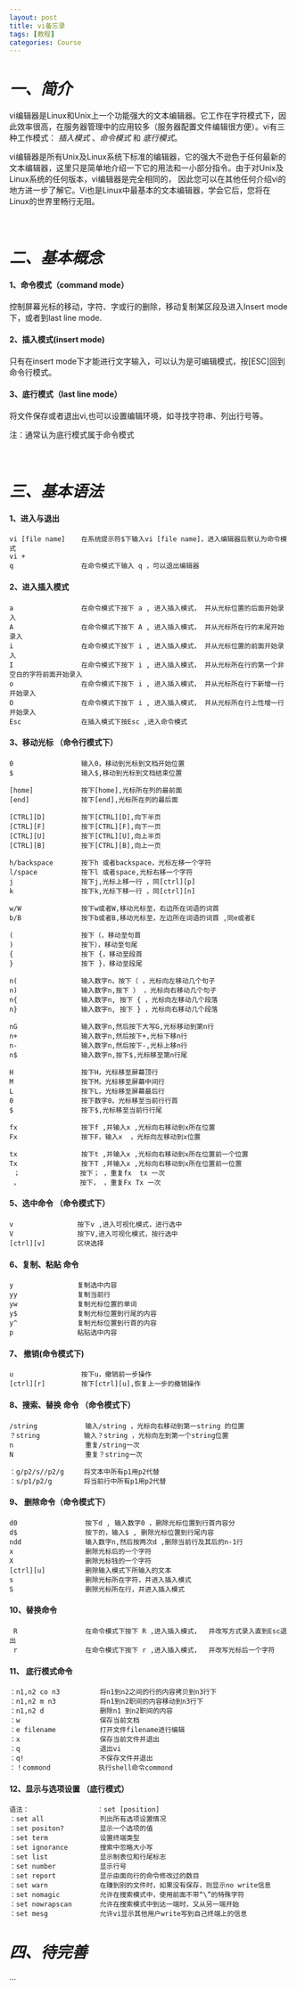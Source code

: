```yaml
---
layout: post
title: vi备忘录
tags: [教程]
categories: Course
---
```

# *一、简介* 
vi编辑器是Linux和Unix上一个功能强大的文本编辑器。它工作在字符模式下，因此效率很高，在服务器管理中的应用较多（服务器配置文件编辑很方便）。vi有三种工作模式： *插入模式* 、*命令模式* 和 *底行模式*。

vi编辑器是所有Unix及Linux系统下标准的编辑器，它的强大不逊色于任何最新的文本编辑器，这里只是简单地介绍一下它的用法和一小部分指令。由于对Unix及Linux系统的任何版本，vi编辑器是完全相同的， 因此您可以在其他任何介绍vi的地方进一步了解它。Vi也是Linux中最基本的文本编辑器，学会它后，您将在Linux的世界里畅行无阻。
  
  
  <br/> 
  
# *二、基本概念*  

#### 1、命令模式（command mode） 

控制屏幕光标的移动，字符、字或行的删除，移动复制某区段及进入Insert mode下，或者到last line mode. 

#### 2、插入模式(insert mode) 

只有在insert mode下才能进行文字输入，可以认为是可编辑模式，按[ESC]回到命令行模式。  

#### 3、底行模式（last line mode）  

将文件保存或者退出vi,也可以设置编辑环境，如寻找字符串、列出行号等。 

注：通常认为底行模式属于命令模式


<br/> 

# *三、基本语法* 

#### 1、进入与退出 

    vi [file name]    在系统提示符$下输入vi [file name]，进入编辑器后默认为命令模式
    vi +
    q                 在命令模式下输入 q ，可以退出编辑器 

#### 2、进入插入模式  

    a                 在命令模式下按下 a , 进入插入模式， 并从光标位置的后面开始录入
    A                 在命令模式下按下 A , 进入插入模式， 并从光标所在行的末尾开始录入
    i                 在命令模式下按下 i , 进入插入模式， 并从光标位置的前面开始录入
    I                 在命令模式下按下 i , 进入插入模式， 并从光标所在行的第一个非空白的字符前面开始录入
    o                 在命令模式下按下 i , 进入插入模式， 并从光标所在行下新增一行开始录入
    O                 在命令模式下按下 i , 进入插入模式， 并从光标所在行上性增一行开始录入 
    Esc               在插入模式下按Esc ,进入命令模式

#### 3、移动光标 （命令行模式下） 

    0                 输入0，移动到光标到文档开始位置
    $                 输入$,移动到光标到文档结束位置
    
    [home]            按下[home],光标所在列的最前面  
    [end]             按下[end],光标所在列的最后面
    
    [CTRL][D]         按下[CTRL][D],向下半页
    [CTRL][F]         按下[CTRL][F],向下一页
    [CTRL][U]         按下[CTRL][U],向上半页
    [CTRL][B]         按下[CTRL][B],向上一页
    
    h/backspace       按下h 或者backspace，光标左移一个字符 
    l/space           按下l 或者space,光标右移一个字符 
    j                 按下j,光标上移一行 ，同[ctrl][p] 
    k                 按下k,光标下移一行 ，同[ctrl][n]
            
    w/W               按下w或者W,移动光标至，右边所在词语的词首  
    b/B               按下b或者B,移动光标至，左边所在词语的词首 ,同e或者E
       
    (                 按下（，移动至句首     
    )                 按下），移动至句尾
    {                 按下 {，移动至段首
    }                 按下 }，移动至段尾  
    
    n(                输入数字n，按下（ ，光标向左移动几个句子  
    n)                输入数字n,按下 ） ，光标向右移动几个句子  
    n{                输入数字n, 按下 { ，光标向左移动几个段落  
    n}                输入数字n, 按下 } ，光标向右移动几个段落    
    
    nG                输入数字n,然后按下大写G,光标移动到第n行
    n+                输入数字n,然后按下+,光标下移n行
    n-                输入数字n,然后按下-,光标上移n行
    n$                输入数字n,按下$,光标移至第n行尾
    
    H                 按下H，光标移至屏幕顶行
    M                 按下M，光标移至屏幕中间行
    L                 按下L，光标移至屏幕最后行
    0                 按下数字0，光标移至当前行行首
    $                 按下$,光标移至当前行行尾 
    
    fx                按下f ,并输入x ,光标向右移动到x所在位置
    Fx                按下F，输入x  ，光标向左移动到x位置
    
    tx                按下t ,并输入x ,光标向右移动到x所在位置前一个位置  
    Tx                按下T ,并输入x ,光标向右移动到x所在位置前一位置
     ；               按下； ，重复fx  tx 一次 
     ，               按下， ，重复Fx Tx 一次
    
#### 5、选中命令 （命令模式下）

    v                按下v ,进入可视化模式，进行选中
    V                按下V,进入可视化模式，按行选中
    [ctrl][v]        区块选择   

#### 6、复制、粘贴 命令 

    y                复制选中内容  
    yy               复制当前行
    yw               复制光标位置的单词
    y$               复制光标位置到行尾的内容
    y^               复制光标位置到行首的内容
    p                粘贴选中内容


#### 7、 撤销(命令模式下) 

    u                 按下u，撤销前一步操作
    [ctrl][r]         按下[ctrl][u],恢复上一步的撤销操作    

#### 8、搜索、替换 命令 （命令模式下） 

    /string            输入/string ，光标向右移动到第一string 的位置
    ？string           输入？string ，光标向左到第一个string位置
    n                  重复/string一次
    N                  重复？string一次 
    
    ：g/p2/s//p2/g     将文本中所有p1用p2代替
    ：s/p1/p2/g        将当前行中所有p1用p2代替

#### 9、 删除命令（命令模式下） 
 
    d0                 按下d , 输入数字0 ，删除光标位置到行首内容分
    d$                 按下的，输入$ , 删除光标位置到行尾内容
    ndd                输入数字n,然后按两次d ,删除当前行及其后的n-1行
    x                  删除光标后的一个字符
    X                  删除光标钱的一个字符
    [ctrl][u]          删除输入模式下所输入的文本
    s                  删除光标所在字符，并进入插入模式
    S                  删除光标所在行，并进入插入模式

#### 10、替换命令 

     R                 在命令模式下按下 R ,进入插入模式，  并改写方式录入直到Esc退出
     r                 在命令模式下按下 r ,进入插入模式，  并改写光标后一个字符 
     
#### 11、 底行模式命令 

    ：n1,n2 co n3          将n1到n2之间的行的内容拷贝到n3行下
    ：n1,n2 m n3           将n1到n2职间的内容移动到n3行下
    ：n1,n2 d              删除n1 到n2职间的内容
    ：w                    保存当前文档
    ：e filename           打开文件filename进行编辑
    ：x                    保存当前文件并退出
    ：q                    退出vi
    ：q!                   不保存文件并退出
    ：！commond            执行shell命令commond
    
#### 12、显示与选项设置  （底行模式）
    语法：                 ：set [position]
    ：set all              列出所有选项设置情况 
    ：set positon?         显示一个选项的值
    ：set term             设置终端类型
    ：set ignorance        搜索中忽略大小写
    ：set list             显示制表位和行尾标志
    ：set number           显示行号
    ：set report           显示由面向行的命令修改过的数目
    ：set warn             在赚到别的文件时，如果没有保存，则显示no write信息
    ：set nomagic          允许在搜索模式中，使用前面不带“\”的特殊字符
    ：set nowrapscan       允许在搜索模式中到达一端时，又从另一端开始
    ：set mesg             允许vi显示其他用户write写到自己终端上的信息  
      
    
    
# *四、待完善*
 ...
